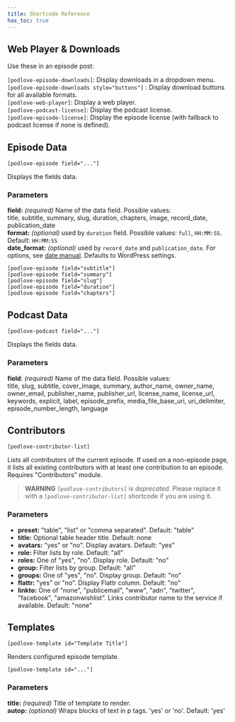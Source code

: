 ```yaml
---
title: Shortcode Reference
has_toc: true
---
```


## Web Player & Downloads

Use these in an episode post:

`[podlove-episode-downloads]`: Display downloads in a dropdown menu.  
`[podlove-episode-downloads style="buttons"]` : Display download buttons for all available formats.  
`[podlove-web-player]`: Display a web player.  
`[podlove-podcast-license]`: Display the podcast license.  
`[podlove-episode-license]`: Display the episode license (with fallback to podcast license if none is defined). 

## Episode Data
`[podlove-episode field="..."]`

Displays the fields data.

### Parameters

**field:** _(required)_ Name of the data field. Possible values:  
title, subtitle, summary, slug, duration, chapters, image, record_date, publication_date  
**format:** _(optional)_ used by `duration` field. Possible values: `full`, `HH:MM:SS`. Default: `HH:MM:SS`  
**date_format:** _(optional)_ used by `record_date` and `publication_date`. For options, see [date manual](http://php.net/manual/en/function.date.php). Defaults to WordPress settings.

```
[podlove-episode field="subtitle"]
[podlove-episode field="summary"]
[podlove-episode field="slug"]
[podlove-episode field="duration"]
[podlove-episode field="chapters"]
```

## Podcast Data

`[podlove-podcast field="..."]`

Displays the fields data.  

### Parameters

**field**: *(required)* Name of the data field. Possible values:  
title, slug, subtitle, cover_image, summary, author_name, owner_name, owner_email,
publisher_name, publisher_url, license_name, license_url, keywords, explicit,
label, episode_prefix, media_file_base_uri, uri_delimiter, episode_number_length, language

## Contributors

`[podlove-contributor-list]`

Lists all contributors of the current episode. If used on a non-episode page, it lists all existing contributors with at least one contribution to an episode. Requires "Contributors" module.

> **WARNING** `[podlove-contributors]` is *deprecated*. Please replace it with a `[podlove-contributor-list]` shortcode if you are using it.

### Parameters

- **preset:** "table", "list" or "comma separated". Default: "table"
- **title:** Optional table header title. Default: none
- **avatars:** "yes" or "no". Display avatars. Default: "yes"
- **role:** Filter lists by role. Default: "all"
- **roles:** One of "yes", "no". Display role. Default: "no"
- **group:** Filter lists by group. Default: "all"
- **groups:** One of "yes", "no". Display group. Default: "no" 
- **flattr:** "yes" or "no". Display Flattr column. Default: "no"
- **linkto:** One of "none", "publicemail", "www", "adn", "twitter", "facebook", "amazonwishlist". Links contributor name to the service if available. Default: "none"

## Templates

`[podlove-template id="Template Title"]`

Renders configured episode template.

`[podlove-template id="..."]`

### Parameters

**title:** _(required)_ Title of template to render.  
**autop:** _(optional)_ Wraps blocks of text in p tags. 'yes' or 'no'. Default: 'yes'

